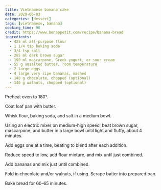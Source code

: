 ```yaml
---
title: Vietnamese banana cake
date: 2020-06-03
categories: [dessert]
tags: [vietnamese, banana]
cooking_time: 90
credit: https://www.bonappetit.com/recipe/banana-bread
ingredients:
  - 425 ml all-purpose flour
  - 1 1/4 tsp baking soda
  - 3/4 tsp salt
  - 285 ml dark brown sugar
  - 190 ml mascarpone, Greek yogurt, or sour cream
  - 55 g unsalted butter, room temperature
  - 2 large eggs
  - 4 large very ripe bananas, mashed
  - 140 g chocolate, chopped (optional)
  - 140 g walnuts, chopped (optional)
---
```


Preheat oven to 180°.

Coat loaf pan with butter.

Whisk flour, baking soda, and salt in a medium bowl.

Using an electric mixer on medium-high speed, beat brown sugar, mascarpone, and butter in a large bowl until light and fluffy, about 4 minutes.

Add eggs one at a time, beating to blend after each addition.

Reduce speed to low, add flour mixture, and mix until just combined.

Add bananas and mix just until combined.

Fold in chocolate and/or walnuts, if using. Scrape batter into prepared pan.

Bake bread for 60–65 minutes.
